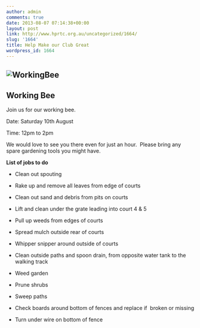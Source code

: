 ```yaml
---
author: admin
comments: true
date: 2013-08-07 07:14:38+00:00
layout: post
link: http://www.hprtc.org.au/uncategorized/1664/
slug: '1664'
title: Help Make our Club Great
wordpress_id: 1664
---
```


## ![WorkingBee](http://www.hprtc.org.au/wp-content/uploads/2013/08/WorkingBee.png)




## 




## Working Bee


Join us for our working bee.

Date: Saturday 10th August

Time: 12pm to 2pm



We would love to see you there even for just an hour.  Please bring any spare gardening tools you might have.





**List of jobs to do**



	
  * Clean out spouting

	
  * Rake up and remove all leaves from edge of courts

	
  * Clean out sand and debris from pits on courts

	
  * Lift and clean under the grate leading into court 4 & 5

	
  * Pull up weeds from edges of courts

	
  * Spread mulch outside rear of courts

	
  * Whipper snipper around outside of courts

	
  * Clean outside paths and spoon drain, from opposite water tank to the walking track

	
  * Weed garden

	
  * Prune shrubs

	
  * Sweep paths

	
  * Check boards around bottom of fences and replace if  broken or missing

	
  * Turn under wire on bottom of fence



